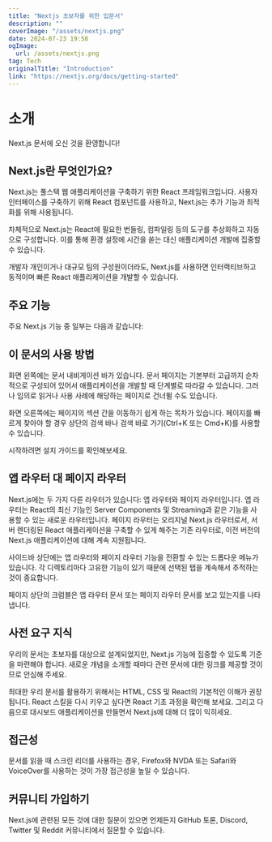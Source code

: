 ```yaml
---
title: "Nextjs 초보자를 위한 입문서"
description: ""
coverImage: "/assets/nextjs.png"
date: 2024-07-23 19:58
ogImage: 
  url: /assets/nextjs.png
tag: Tech
originalTitle: "Introduction"
link: "https://nextjs.org/docs/getting-started"
---
```



# 소개

Next.js 문서에 오신 것을 환영합니다!

## Next.js란 무엇인가요?

Next.js는 풀스택 웹 애플리케이션을 구축하기 위한 React 프레임워크입니다. 사용자 인터페이스를 구축하기 위해 React 컴포넌트를 사용하고, Next.js는 추가 기능과 최적화를 위해 사용됩니다.

<div class="content-ad"></div>

차체적으로 Next.js는 React에 필요한 번들링, 컴파일링 등의 도구를 추상화하고 자동으로 구성합니다. 이를 통해 환경 설정에 시간을 쏟는 대신 애플리케이션 개발에 집중할 수 있습니다.

개발자 개인이거나 대규모 팀의 구성원이더라도, Next.js를 사용하면 인터랙티브하고 동적이며 빠른 React 애플리케이션을 개발할 수 있습니다.

## 주요 기능

주요 Next.js 기능 중 일부는 다음과 같습니다:

<div class="content-ad"></div>

## 이 문서의 사용 방법

화면 왼쪽에는 문서 내비게이션 바가 있습니다. 문서 페이지는 기본부터 고급까지 순차적으로 구성되어 있어서 애플리케이션을 개발할 때 단계별로 따라갈 수 있습니다. 그러나 임의로 읽거나 사용 사례에 해당하는 페이지로 건너뛸 수도 있습니다.

화면 오른쪽에는 페이지의 섹션 간을 이동하기 쉽게 하는 목차가 있습니다. 페이지를 빠르게 찾아야 할 경우 상단의 검색 바나 검색 바로 가기(Ctrl+K 또는 Cmd+K)를 사용할 수 있습니다.

<div class="content-ad"></div>

시작하려면 설치 가이드를 확인해보세요.

## 앱 라우터 대 페이지 라우터

Next.js에는 두 가지 다른 라우터가 있습니다: 앱 라우터와 페이지 라우터입니다. 앱 라우터는 React의 최신 기능인 Server Components 및 Streaming과 같은 기능을 사용할 수 있는 새로운 라우터입니다. 페이지 라우터는 오리지널 Next.js 라우터로서, 서버 렌더링된 React 애플리케이션을 구축할 수 있게 해주는 기존 라우터로, 이전 버전의 Next.js 애플리케이션에 대해 계속 지원됩니다.

사이드바 상단에는 앱 라우터와 페이지 라우터 기능을 전환할 수 있는 드롭다운 메뉴가 있습니다. 각 디렉토리마다 고유한 기능이 있기 때문에 선택된 탭을 계속해서 추적하는 것이 중요합니다.

<div class="content-ad"></div>

페이지 상단의 크럼블은 앱 라우터 문서 또는 페이지 라우터 문서를 보고 있는지를 나타냅니다.

## 사전 요구 지식

우리의 문서는 초보자를 대상으로 설계되었지만, Next.js 기능에 집중할 수 있도록 기준을 마련해야 합니다. 새로운 개념을 소개할 때마다 관련 문서에 대한 링크를 제공할 것이므로 안심해 주세요.

최대한 우리 문서를 활용하기 위해서는 HTML, CSS 및 React의 기본적인 이해가 권장됩니다. React 스킬을 다시 키우고 싶다면 React 기초 과정을 확인해 보세요. 그리고 다음으로 대시보드 애플리케이션을 만들면서 Next.js에 대해 더 많이 익히세요.

<div class="content-ad"></div>

## 접근성

문서를 읽을 때 스크린 리더를 사용하는 경우, Firefox와 NVDA 또는 Safari와 VoiceOver를 사용하는 것이 가장 접근성을 높일 수 있습니다.

## 커뮤니티 가입하기

Next.js에 관련된 모든 것에 대한 질문이 있으면 언제든지 GitHub 토론, Discord, Twitter 및 Reddit 커뮤니티에서 질문할 수 있습니다.